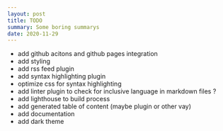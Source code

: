 ```yaml
---
layout: post
title: TODO
summary: Some boring summarys
date: 2020-11-29
---
```

- add github acitons and github pages integration
- add styling
- add rss feed plugin
- add syntax highlighting plugin
- optimize css for syntax highlighting
- add linter plugin to check for inclusive language in markdown files ?
- add lighthouse to build process
- add generated table of content (maybe plugin or other vay)
- add documentation
- add dark theme
